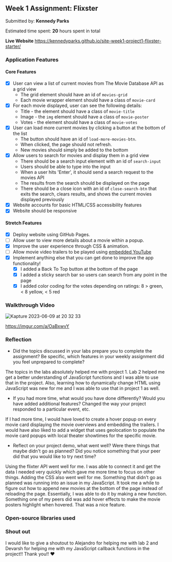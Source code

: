 
## Week 1 Assignment: Flixster

Submitted by: **Kennedy Parks**

Estimated time spent: **20** hours spent in total

**Live Website** https://kennedyparks.github.io/site-week1-project1-flixster-starter/

### Application Features

#### Core Features

- [x] User can view a list of current movies from The Movie Database API as a grid view
  - The grid element should have an id of `movies-grid`
  - Each movie wrapper element should have a class of `movie-card`
- [x] For each movie displayed, user can see the following details:
  - Title - the element should have a class of `movie-title`
  - Image - the `img` element should have a class of `movie-poster`
  - Votes - the element should have a class of `movie-votes`
- [x] User can load more current movies by clicking a button at the bottom of the list
  - The button should have an id of `load-more-movies-btn`.
  - When clicked, the page should not refresh.
  - New movies should simply be added to the bottom
- [x] Allow users to search for movies and display them in a grid view
  - There should be a search input element with an id of `search-input`
  - Users should be able to type into the input
  - When a user hits 'Enter', it should send a search request to the movies API
  - The results from the search should be displayed on the page
  - There should be a close icon with an id of `close-search-btn` that exits the search, clears results, and shows the current movies displayed previously
- [x] Website accounts for basic HTML/CSS accessibility features
- [x] Website should be responsive

#### Stretch Features

- [x] Deploy website using GitHub Pages.
- [ ] Allow user to view more details about a movie within a popup.
- [x] Improve the user experience through CSS & animation.
- [ ] Allow movie video trailers to be played using [embedded YouTube](https://support.google.com/youtube/answer/171780?hl=en)
- [x] Implement anything else that you can get done to improve the app functionality!
  - [x] I added a Back To Top button at the bottom of the page
  - [x] I added a sticky search bar so users can search from any point in the page
  - [x] I added color coding for the votes depending on ratings: 8 > green, < 8 yellow, < 5 red

### Walkthrough Video

![Kapture 2023-06-09 at 20 32 33](https://github.com/KennedyParks/site-week1-project1-flixster-starter/assets/112662157/17e95c88-9956-4131-b940-5f6d7dbb8f66)

https://imgur.com/a/OaBxwvY

### Reflection

- Did the topics discussed in your labs prepare you to complete the assignment? Be specific, which features in your weekly assignment did you feel unprepared to complete?

The topics in the labs absolutely helped me with project 1. Lab 2 helped me get a better understanding of JavaScript functions and I was able to use that in the project. Also, learning how to dynamically change HTML using JavaScript was new for me and I was able to use that in project 1 as well.

- If you had more time, what would you have done differently? Would you have added additional features? Changed the way your project responded to a particular event, etc.
  
If I had more time, I would have loved to create a hover popup on every movie card displaying the movie overviews and embedding the trailers.
I would have also liked to add a widget that uses geolocation to populate the movie card popups with local theater showtimes for the specific movie.

- Reflect on your project demo, what went well? Were there things that maybe didn't go as planned? Did you notice something that your peer did that you would like to try next time?
 
Using the flixter API went well for me. I was able to connect it and get the data I needed very quickly which gave me more time to focus on other things. Adding the CSS also went well for me. Something that didn't go as planned was running into an issue in my JavaScript. It took me a while to figure out how to append new movies at the bottom of the page instead of reloading the page. Essentially, I was able to do it by making a new function. Something one of my peers did was add hover effects to make the movie posters highlight when hovered. That was a nice feature.

### Open-source libraries used

### Shout out

I would like to give a shoutout to Alejandro for helping me with lab 2 and Devarsh for helping me with my JavaScript callback functions in the project!! Thank you!! ❤️
